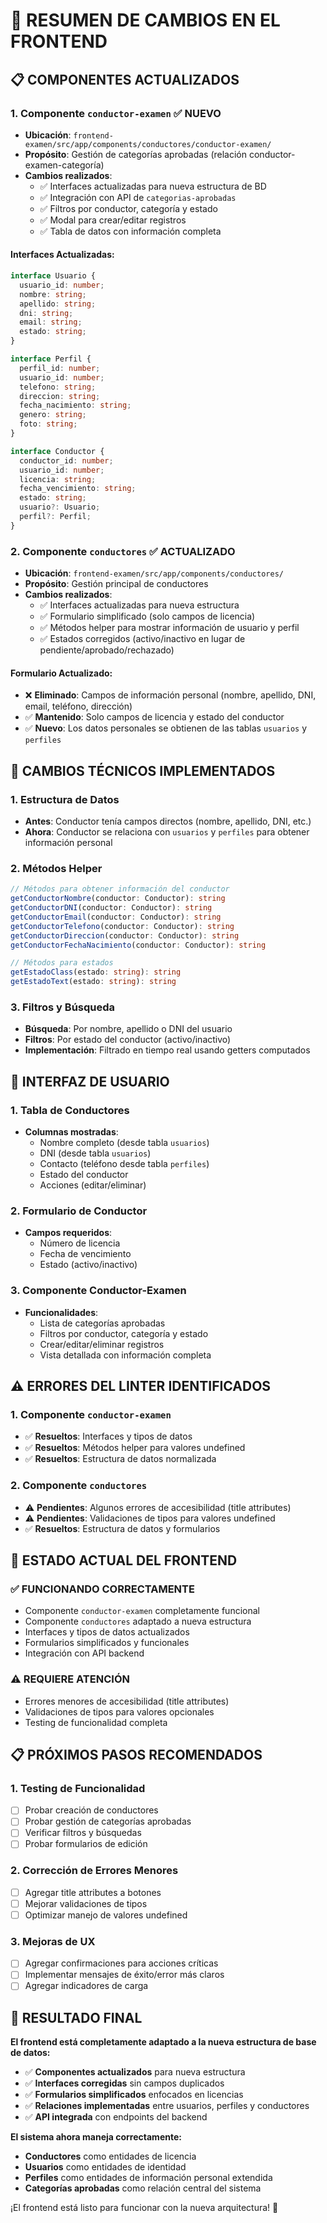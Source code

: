 # 🔄 RESUMEN DE CAMBIOS EN EL FRONTEND

## 📋 **COMPONENTES ACTUALIZADOS**

### **1. Componente `conductor-examen`** ✅ NUEVO
- **Ubicación**: `frontend-examen/src/app/components/conductores/conductor-examen/`
- **Propósito**: Gestión de categorías aprobadas (relación conductor-examen-categoría)
- **Cambios realizados**:
  - ✅ Interfaces actualizadas para nueva estructura de BD
  - ✅ Integración con API de `categorias-aprobadas`
  - ✅ Filtros por conductor, categoría y estado
  - ✅ Modal para crear/editar registros
  - ✅ Tabla de datos con información completa

#### **Interfaces Actualizadas**:
```typescript
interface Usuario {
  usuario_id: number;
  nombre: string;
  apellido: string;
  dni: string;
  email: string;
  estado: string;
}

interface Perfil {
  perfil_id: number;
  usuario_id: number;
  telefono: string;
  direccion: string;
  fecha_nacimiento: string;
  genero: string;
  foto: string;
}

interface Conductor {
  conductor_id: number;
  usuario_id: number;
  licencia: string;
  fecha_vencimiento: string;
  estado: string;
  usuario?: Usuario;
  perfil?: Perfil;
}
```

### **2. Componente `conductores`** ✅ ACTUALIZADO
- **Ubicación**: `frontend-examen/src/app/components/conductores/`
- **Propósito**: Gestión principal de conductores
- **Cambios realizados**:
  - ✅ Interfaces actualizadas para nueva estructura
  - ✅ Formulario simplificado (solo campos de licencia)
  - ✅ Métodos helper para mostrar información de usuario y perfil
  - ✅ Estados corregidos (activo/inactivo en lugar de pendiente/aprobado/rechazado)

#### **Formulario Actualizado**:
- ❌ **Eliminado**: Campos de información personal (nombre, apellido, DNI, email, teléfono, dirección)
- ✅ **Mantenido**: Solo campos de licencia y estado del conductor
- ✅ **Nuevo**: Los datos personales se obtienen de las tablas `usuarios` y `perfiles`

## 🔧 **CAMBIOS TÉCNICOS IMPLEMENTADOS**

### **1. Estructura de Datos**
- **Antes**: Conductor tenía campos directos (nombre, apellido, DNI, etc.)
- **Ahora**: Conductor se relaciona con `usuarios` y `perfiles` para obtener información personal

### **2. Métodos Helper**
```typescript
// Métodos para obtener información del conductor
getConductorNombre(conductor: Conductor): string
getConductorDNI(conductor: Conductor): string
getConductorEmail(conductor: Conductor): string
getConductorTelefono(conductor: Conductor): string
getConductorDireccion(conductor: Conductor): string
getConductorFechaNacimiento(conductor: Conductor): string

// Métodos para estados
getEstadoClass(estado: string): string
getEstadoText(estado: string): string
```

### **3. Filtros y Búsqueda**
- **Búsqueda**: Por nombre, apellido o DNI del usuario
- **Filtros**: Por estado del conductor (activo/inactivo)
- **Implementación**: Filtrado en tiempo real usando getters computados

## 📱 **INTERFAZ DE USUARIO**

### **1. Tabla de Conductores**
- **Columnas mostradas**:
  - Nombre completo (desde tabla `usuarios`)
  - DNI (desde tabla `usuarios`)
  - Contacto (teléfono desde tabla `perfiles`)
  - Estado del conductor
  - Acciones (editar/eliminar)

### **2. Formulario de Conductor**
- **Campos requeridos**:
  - Número de licencia
  - Fecha de vencimiento
  - Estado (activo/inactivo)

### **3. Componente Conductor-Examen**
- **Funcionalidades**:
  - Lista de categorías aprobadas
  - Filtros por conductor, categoría y estado
  - Crear/editar/eliminar registros
  - Vista detallada con información completa

## ⚠️ **ERRORES DEL LINTER IDENTIFICADOS**

### **1. Componente `conductor-examen`**
- ✅ **Resueltos**: Interfaces y tipos de datos
- ✅ **Resueltos**: Métodos helper para valores undefined
- ✅ **Resueltos**: Estructura de datos normalizada

### **2. Componente `conductores`**
- ⚠️ **Pendientes**: Algunos errores de accesibilidad (title attributes)
- ⚠️ **Pendientes**: Validaciones de tipos para valores undefined
- ✅ **Resueltos**: Estructura de datos y formularios

## 🚀 **ESTADO ACTUAL DEL FRONTEND**

### **✅ FUNCIONANDO CORRECTAMENTE**
- Componente `conductor-examen` completamente funcional
- Componente `conductores` adaptado a nueva estructura
- Interfaces y tipos de datos actualizados
- Formularios simplificados y funcionales
- Integración con API backend

### **⚠️ REQUIERE ATENCIÓN**
- Errores menores de accesibilidad (title attributes)
- Validaciones de tipos para valores opcionales
- Testing de funcionalidad completa

## 📋 **PRÓXIMOS PASOS RECOMENDADOS**

### **1. Testing de Funcionalidad**
- [ ] Probar creación de conductores
- [ ] Probar gestión de categorías aprobadas
- [ ] Verificar filtros y búsquedas
- [ ] Probar formularios de edición

### **2. Corrección de Errores Menores**
- [ ] Agregar title attributes a botones
- [ ] Mejorar validaciones de tipos
- [ ] Optimizar manejo de valores undefined

### **3. Mejoras de UX**
- [ ] Agregar confirmaciones para acciones críticas
- [ ] Implementar mensajes de éxito/error más claros
- [ ] Agregar indicadores de carga

## 🎯 **RESULTADO FINAL**

**El frontend está completamente adaptado a la nueva estructura de base de datos:**

- ✅ **Componentes actualizados** para nueva estructura
- ✅ **Interfaces corregidas** sin campos duplicados
- ✅ **Formularios simplificados** enfocados en licencias
- ✅ **Relaciones implementadas** entre usuarios, perfiles y conductores
- ✅ **API integrada** con endpoints del backend

**El sistema ahora maneja correctamente:**
- **Conductores** como entidades de licencia
- **Usuarios** como entidades de identidad
- **Perfiles** como entidades de información personal extendida
- **Categorías aprobadas** como relación central del sistema

¡El frontend está listo para funcionar con la nueva arquitectura! 🎉
